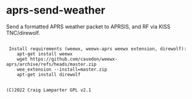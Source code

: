 # aprs-send-weather
Send a formatted APRS weather packet to APRSIS, and RF via KISS TNC/direwolf.

<code>
 Install requirements (weewx, weewx-aprs weewx extension, direwolf):
    apt-get install weewx
    wget https://github.com/cavedon/weewx-aprs/archive/refs/heads/master.zip
    wee_extension --install=master.zip
    apt-get install direwolf

  (C)2022 Craig Lamparter
  GPL v2.1
</code>
